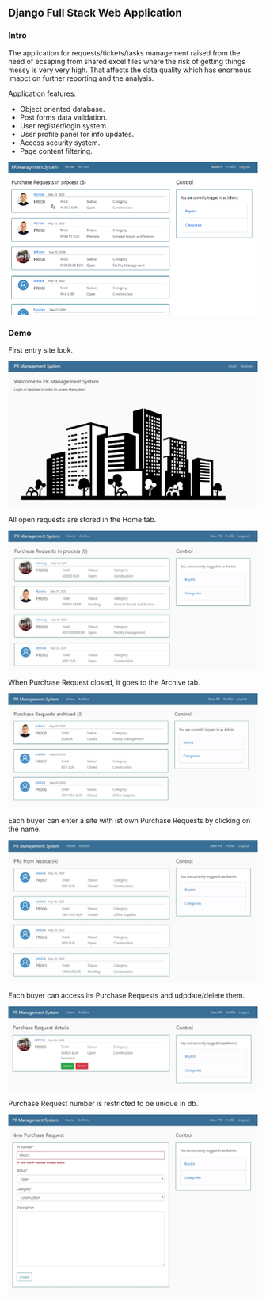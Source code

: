 <h2>Django Full Stack Web Application</h2>
<h3>Intro</h3>
<p>The application for requests/tickets/tasks management raised from the need of ecsaping from shared excel files where the risk of getting things messy is very very high. That affects the data quality which has enormous imapct on further reporting and the analysis.</p>
<p>Application features:</p>
<ul>
 <li>Object oriented database.</li>
 <li>Post forms data validation.</li>
 <li>User register/login system.</li>
 <li>User profile panel for info updates.</li>
 <li>Access security system.</li>
 <li>Page content filtering.</li>
</ul>
<img src="images/django.gif">
<h3>Demo</h3>
<p>First entry site look.</p>
<img src="images/pr_system.JPG">

<p>All open requests are stored in the Home tab.</p>
<img src="images/pr_home.JPG">

<p>When Purchase Request closed, it goes to the Archive tab.</p>
<img src="images/pr_archive.JPG">

<p>Each buyer can enter a site with ist own Purchase Requests by clicking on the name.</p>
<img src="images/pr_buyer_view.JPG">

<p>Each buyer can access its Purchase Requests and udpdate/delete them.</p>
<img src="images/pr_update.JPG">

<p>Purchase Request number is restricted to be unique in db.</p>
<img src="images/pr_new.JPG">
